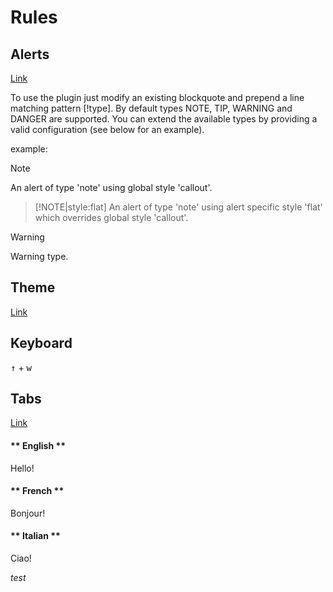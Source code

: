 # Rules

## Alerts

[Link](https://github.com/zanfab/docsify-plugin-flexible-alerts)

To use the plugin just modify an existing blockquote and prepend a line matching pattern [!type]. By default types NOTE, TIP, WARNING and DANGER are supported. You can extend the available types by providing a valid configuration (see below for an example).

example:

> [!NOTE]
> An alert of type 'note' using global style 'callout'.

> [!NOTE|style:flat]
> An alert of type 'note' using alert specific style 'flat' which overrides global style 'callout'.

> [!WARNING]
> Warning type.

## Theme

[Link](https://jhildenbiddle.github.io/docsify-themeable/#/)

## Keyboard

<kbd>&uarr;</kbd> + <kbd>w</kbd>

## Tabs

[Link](https://jhildenbiddle.github.io/docsify-tabs/#/?id=usage)

<!-- tabs:start -->

#### ** English **

Hello!

#### ** French **

Bonjour!

#### ** Italian **

Ciao!

<!-- tabs:end -->

*test*